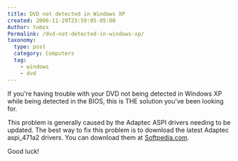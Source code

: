 ```yaml
---
title: DVD not detected in Windows XP
created: 2006-11-29T23:59:05-05:00
Author: tomzx
Permalink: /dvd-not-detected-in-windows-xp/
taxonomy:
  type: post
  category: Computers
  tag:
    - windows
    - dvd
---
```


If you're having trouble with your DVD not being detected in Windows XP while being detected in the BIOS, this is THE solution you've been looking for.

This problem is generally caused by the Adaptec ASPI drivers needing to be updated. The best way to fix this problem is to download the latest Adaptec aspi_471a2 drivers. You can download them at [Softpedia.com][1].

Good luck!

 [1]: http://drivers.softpedia.com/get/Other-DRIVERS-TOOLS/Others/Adaptec-ASPI-Driver-v472.shtml
